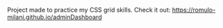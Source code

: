 Project made to practice my CSS grid skills.
Check it out: https://romulo-milani.github.io/adminDashboard

